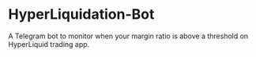 # HyperLiquidation-Bot
A Telegram bot to monitor when your margin ratio is above a threshold on HyperLiquid trading app.
